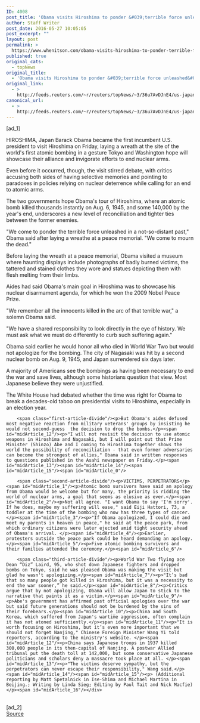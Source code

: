 ```yaml
---
ID: 4008
post_title: 'Obama visits Hiroshima to ponder &#039;terrible force unleashed&#039;'
author: Staff Writer
post_date: 2016-05-27 10:05:05
post_excerpt: ""
layout: post
permalink: >
  https://www.whenitson.com/obama-visits-hiroshima-to-ponder-terrible-force-unleashed/
published: true
original_cats:
  - topNews
original_title:
  - 'Obama visits Hiroshima to ponder &#039;terrible force unleashed&#039;'
original_link:
  - >
    http://feeds.reuters.com/~r/reuters/topNews/~3/36u7AvDJnE4/us-japan-obama-hiroshima-idUSKCN0YH2PQ
canonical_url:
  - >
    http://feeds.reuters.com/~r/reuters/topNews/~3/36u7AvDJnE4/us-japan-obama-hiroshima-idUSKCN0YH2PQ
---
```

 [ad_1]
<br><div id="articleText">
<span id="midArticle_start"/>

<span id="midArticle_0"/><span class="focusParagraph" readability="6"><p><span class="articleLocation">HIROSHIMA, Japan</span> Barack Obama became the first incumbent U.S. president to visit Hiroshima on Friday, laying a wreath at the site of the world's first atomic bombing in a gesture Tokyo and Washington hope will showcase their alliance and invigorate efforts to end nuclear arms.</p></span><span id="midArticle_1"/><p>Even before it occurred, though, the visit stirred debate,  with critics accusing both sides of having selective memories and pointing to paradoxes in policies relying on nuclear deterrence while calling for an end to atomic arms.</p><span id="midArticle_2"/><p>The two governments hope Obama's tour of Hiroshima, where an atomic bomb killed thousands instantly on Aug. 6, 1945, and some 140,000 by the year's end, underscores a new level of reconciliation and tighter ties between the former enemies.</p><span id="midArticle_3"/><p>"We come to ponder the terrible force unleashed in a not-so-distant past," Obama said after laying a wreathe at a peace memorial. "We come to mourn the dead."</p><span id="midArticle_4"/><p>Before laying the wreath at a peace memorial, Obama visited a museum where haunting displays include photographs of badly burned victims, the tattered and stained clothes they wore and statues depicting them with flesh melting from their limbs.</p><span id="midArticle_5"/><p>Aides had said Obama's main goal in Hiroshima was to showcase his nuclear disarmament agenda, for which he won the 2009 Nobel Peace Prize.</p><span id="midArticle_6"/><p>"We remember all the innocents killed in the arc of that terrible war," a solemn Obama said. </p><span id="midArticle_7"/><p>"We have a shared responsibility to look directly in the eye of history. We must ask what we must do differently to curb such suffering again."</p><span id="midArticle_8"/><p>Obama said earlier he would honor all who died in World War Two but would not apologize for the bombing. The city of Nagasaki was hit by a second nuclear bomb on Aug. 9, 1945, and Japan surrendered six days later.</p><span id="midArticle_9"/><p>A majority of Americans see the bombings as having been necessary to end the war and save lives, although some historians question that view. Most Japanese believe they were unjustified.</p><span id="midArticle_10"/><p>The White House had debated whether the time was right for Obama to break a decades-old taboo on presidential visits to Hiroshima, especially in an election year. </p><span id="midArticle_11"/>
        
        <span class="first-article-divide"/><p>But Obama's aides defused most negative reaction from military veterans' groups by insisting he would not second-guess  the decision to drop the bombs.</p><span id="midArticle_12"/><p>"I will not revisit the decision to use atomic weapons in Hiroshima and Nagasaki, but I will point out that Prime Minister (Shinzo) Abe and I coming to Hiroshima together shows the world the possibility of reconciliation - that even former adversaries can become the strongest of allies," Obama said in written responses to questions published in the Asahi newspaper on Friday.</p><span id="midArticle_13"/><span id="midArticle_14"/><span id="midArticle_15"/><span id="midArticle_0"/>
        
        <span class="second-article-divide"/><p>VICTIMS, PERPETRATORS</p><span id="midArticle_1"/><p>Atomic bomb survivors have said an apology from Obama would be welcome but for many, the priority is ridding the world of nuclear arms, a goal that seems as elusive as ever.</p><span id="midArticle_2"/><p>Not all agree. "I want Obama to say 'I'm sorry'. If he does, maybe my suffering will ease," said Eiji Hattori, 73, a toddler at the time of the bombing who now has three types of cancer.</p><span id="midArticle_3"/><p>"If Obama apologized, I could die and meet my parents in heaven in peace," he said at the peace park, from which ordinary citizens were later ejected amid tight security ahead of Obama's arrival. </p><span id="midArticle_4"/><p>Earlier, protesters outside the peace park could be heard demanding an apology.</p><span id="midArticle_5"/><p>Five atomic bombing survivors and their families attended the ceremony.</p><span id="midArticle_6"/>
        
        <span class="third-article-divide"/><p>World War Two flying ace Dean “Diz” Laird, 95, who shot down Japanese fighters and dropped bombs on Tokyo, said he was pleased Obama was making the visit but glad he wasn't apologizing.</p><span id="midArticle_7"/><p>"It’s bad that so many people got killed in Hiroshima, but it was a necessity to end the war sooner,” he said.</p><span id="midArticle_8"/><p>Critics argue that by not apologizing, Obama will allow Japan to stick to the narrative that paints it as a victim.</p><span id="midArticle_9"/><p>Abe's government has affirmed past official apologies over the war but said future generations should not be burdened by the sins of their forebears.</p><span id="midArticle_10"/><p>China and South Korea, which suffered from Japan's wartime aggression, often complain it has not atoned sufficiently.</p><span id="midArticle_11"/><p>"It is worth focusing on Hiroshima, but it’s even more important that we should not forget Nanjing," Chinese Foreign Minister Wang Yi told reporters, according to the ministry's website. </p><span id="midArticle_12"/><p>China says Japanese troops in 1937 killed 300,000 people in its then-capital of Nanjing. A postwar Allied tribunal put the death toll at 142,000, but some conservative Japanese politicians and scholars deny a massacre took place at all. </p><span id="midArticle_13"/><p>"The victims deserve sympathy, but the perpetrators can never escape their responsibility," Wang said.</p><span id="midArticle_14"/><span id="midArticle_15"/><p> (Additional reporting by Matt Spetalnick in Ise-Shima and Michael Martina in Beijing.; Writing by Linda Sieg; Editing by Paul Tait and Nick Macfie)</p><span id="midArticle_16"/></div>
<br>[ad_2]
<br><a href="http://feeds.reuters.com/~r/reuters/topNews/~3/36u7AvDJnE4/us-japan-obama-hiroshima-idUSKCN0YH2PQ">Source </a>